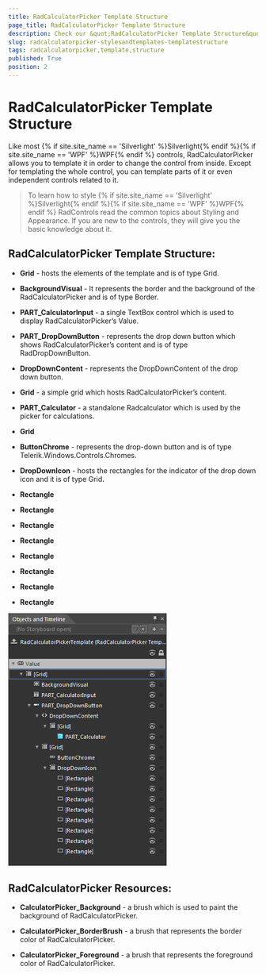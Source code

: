 ```yaml
---
title: RadCalculatorPicker Template Structure
page_title: RadCalculatorPicker Template Structure
description: Check our &quot;RadCalculatorPicker Template Structure&quot; documentation article for the RadCalculator WPF control.
slug: radcalculatorpicker-stylesandtemplates-templatestructure
tags: radcalculatorpicker,template,structure
published: True
position: 2
---
```


# RadCalculatorPicker Template Structure



Like most {% if site.site_name == 'Silverlight' %}Silverlight{% endif %}{% if site.site_name == 'WPF' %}WPF{% endif %} controls, RadCalculatorPicker allows you to template it in order to change the control from inside. Except for templating the whole control, you can template parts of it or even independent controls related to it.
		  

>To learn how to style {% if site.site_name == 'Silverlight' %}Silverlight{% endif %}{% if site.site_name == 'WPF' %}WPF{% endif %} RadControls read the common topics about Styling and Appearance. If you are new to the controls, they will give you the basic knowledge about it.
		  

## RadCalculatorPicker Template Structure:

* __Grid__ - hosts the elements of the template and is of type Grid.
				  

* __BackgroundVisual__ - It represents the border and the background of the RadCalculatorPicker and is of type Border.
				  

* __PART_CalculatorInput__ - a single TextBox control which is used to display RadCalculatorPicker’s Value.
				  

* __PART_DropDownButton__ - represents the drop down button which shows RadCalculatorPicker’s content and is of type RadDropDownButton.
				  

* __DropDownContent__ - represents the DropDownContent of the drop down button.
				  

* __Grid__ - a simple grid which hosts RadCalculatorPicker’s content.
				  

* __PART_Calculator__ - a standalone Radcalculator  which is used by the picker for calculations.
				  

* __Grid__

* __ButtonChrome__ - represents the drop-down button and is of type Telerik.Windows.Controls.Chromes.
				  

* __DropDownIcon__ - hosts the rectangles for the indicator of the drop down icon and it is of type Grid.
				  

* __Rectangle__

* __Rectangle__

* __Rectangle__

* __Rectangle__

* __Rectangle__

* __Rectangle__

* __Rectangle__

* __Rectangle__



![Rad Calculator Picker Template Structure](images/RadCalculatorPicker_TemplateStructure.png)

## RadCalculatorPicker Resources:

* __CalculatorPicker_Background__ - a brush which is used to paint the background of RadCalculatorPicker.
			  

* __CalculatorPicker_BorderBrush__ - a brush that represents the border color of RadCalculatorPicker.
			  

* __CalculatorPicker_Foreground__ - a brush that represents the foreground color of RadCalculatorPicker.
			  




